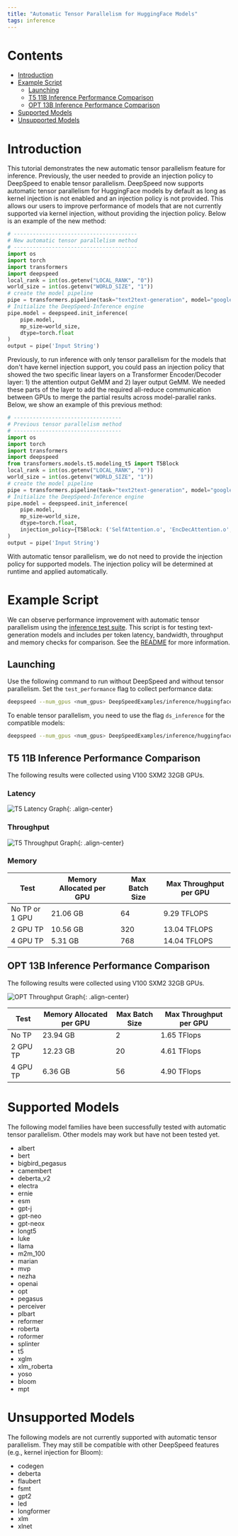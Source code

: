 ```yaml
---
title: "Automatic Tensor Parallelism for HuggingFace Models"
tags: inference
---
```


# Contents
   * [Introduction](#introduction)
   * [Example Script](#example-script)
        * [Launching](#launching)
        * [T5 11B Inference Performance Comparison](#t5-11b-inference-performance-comparison)
        * [OPT 13B Inference Performance Comparison](#opt-13b-inference-performance-comparison)
   * [Supported Models](#supported-models)
   * [Unsupported Models](#unsupported-models)

# Introduction
This tutorial demonstrates the new automatic tensor parallelism feature for inference. Previously, the user needed to provide an injection policy to DeepSpeed to enable tensor parallelism. DeepSpeed now supports automatic tensor parallelism for HuggingFace models by default as long as kernel injection is not enabled and an injection policy is not provided. This allows our users to improve performance of models that are not currently supported via kernel injection, without providing the injection policy. Below is an example of the new method:

```python
# ---------------------------------------
# New automatic tensor parallelism method
# ---------------------------------------
import os
import torch
import transformers
import deepspeed
local_rank = int(os.getenv("LOCAL_RANK", "0"))
world_size = int(os.getenv("WORLD_SIZE", "1"))
# create the model pipeline
pipe = transformers.pipeline(task="text2text-generation", model="google/t5-v1_1-small", device=local_rank)
# Initialize the DeepSpeed-Inference engine
pipe.model = deepspeed.init_inference(
    pipe.model,
    mp_size=world_size,
    dtype=torch.float
)
output = pipe('Input String')
```

Previously, to run inference with only tensor parallelism for the models that don't have kernel injection support, you could pass an injection policy that showed the two specific linear layers on a Transformer Encoder/Decoder layer: 1) the attention output GeMM and 2) layer output GeMM. We needed these parts of the layer to add the required all-reduce communication between GPUs to merge the partial results across model-parallel ranks. Below, we show an example of this previous method:

```python
# ----------------------------------
# Previous tensor parallelism method
# ----------------------------------
import os
import torch
import transformers
import deepspeed
from transformers.models.t5.modeling_t5 import T5Block
local_rank = int(os.getenv("LOCAL_RANK", "0"))
world_size = int(os.getenv("WORLD_SIZE", "1"))
# create the model pipeline
pipe = transformers.pipeline(task="text2text-generation", model="google/t5-v1_1-small", device=local_rank)
# Initialize the DeepSpeed-Inference engine
pipe.model = deepspeed.init_inference(
    pipe.model,
    mp_size=world_size,
    dtype=torch.float,
    injection_policy={T5Block: ('SelfAttention.o', 'EncDecAttention.o', 'DenseReluDense.wo')}
)
output = pipe('Input String')
```

With automatic tensor parallelism, we do not need to provide the injection policy for supported models. The injection policy will be determined at runtime and applied automatically.


# Example Script

We can observe performance improvement with automatic tensor parallelism using the [inference test suite](https://github.com/microsoft/DeepSpeedExamples/blob/master/inference/huggingface/text-generation/inference-test.py). This script is for testing text-generation models and includes per token latency, bandwidth, throughput and memory checks for comparison. See the [README](https://github.com/microsoft/DeepSpeedExamples/tree/master/inference/huggingface/text-generation#deepspeed-huggingface-text-generation-examples) for more information.


## Launching

Use the following command to run without DeepSpeed and without tensor parallelism. Set the `test_performance` flag to collect performance data:

```bash
deepspeed --num_gpus <num_gpus> DeepSpeedExamples/inference/huggingface/text-generation/inference-test.py --name <model> --batch_size <batch_size> --test_performance
```


To enable tensor parallelism, you need to use the flag `ds_inference` for the compatible models:

```bash
deepspeed --num_gpus <num_gpus> DeepSpeedExamples/inference/huggingface/text-generation/inference-test.py --name <model> --batch_size <batch_size> --test_performance --ds_inference
```

## T5 11B Inference Performance Comparison

The following results were collected using V100 SXM2 32GB GPUs.

### Latency

![T5 Latency Graph](/assets/images/auto-tp-chart-latency.png){: .align-center}

### Throughput

![T5 Throughput Graph](/assets/images/auto-tp-chart-throughput.png){: .align-center}

### Memory

| Test           | Memory Allocated per GPU   | Max Batch Size | Max Throughput per GPU |
| -------------- | -------------------------- | -------------- | ---------------------- |
| No TP or 1 GPU | 21.06 GB                   | 64             | 9.29 TFLOPS            |
| 2 GPU TP       | 10.56 GB                   | 320            | 13.04 TFLOPS           |
| 4 GPU TP       | 5.31 GB                    | 768            | 14.04 TFLOPS           |

## OPT 13B Inference Performance Comparison

The following results were collected using V100 SXM2 32GB GPUs.

![OPT Throughput Graph](/assets/images/auto-tp-chart-opt-throughput.png){: .align-center}

| Test       | Memory Allocated per GPU   | Max Batch Size   | Max Throughput per GPU   |
| ---------- | -------------------------- | ---------------- | ------------------------ |
| No TP      | 23.94 GB                   | 2                | 1.65 TFlops              |
| 2 GPU TP   | 12.23 GB                   | 20               | 4.61 TFlops              |
| 4 GPU TP   | 6.36 GB                    | 56               | 4.90 TFlops              |

# Supported Models

The following model families have been successfully tested with automatic tensor parallelism. Other models may work but have not been tested yet.

- albert
- bert
- bigbird_pegasus
- camembert
- deberta_v2
- electra
- ernie
- esm
- gpt-j
- gpt-neo
- gpt-neox
- longt5
- luke
- llama
- m2m_100
- marian
- mvp
- nezha
- openai
- opt
- pegasus
- perceiver
- plbart
- reformer
- roberta
- roformer
- splinter
- t5
- xglm
- xlm_roberta
- yoso
- bloom
- mpt

# Unsupported Models

The following models are not currently supported with automatic tensor parallelism. They may still be compatible with other DeepSpeed features (e.g., kernel injection for Bloom):

- codegen
- deberta
- flaubert
- fsmt
- gpt2
- led
- longformer
- xlm
- xlnet

